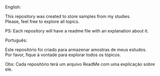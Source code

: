 English:

This repository was created to store samples from my studies. \
Please, feel free to explore all topics.

PS: Each repository will have a readme file with an explanation about it.

Português: 

Este repositório foi criado para armazenar amostras de meus estudos. \
Por favor, fique à vontade para explorar todos os tópicos.

Obs: Cada repositório terá um arquivo ReadMe com uma explicação sobre ele.

